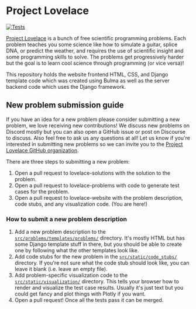 # Project Lovelace

[![Tests](https://github.com/project-lovelace/lovelace-website/actions/workflows/ci.yml/badge.svg)](https://github.com/project-lovelace/lovelace-website/actions/workflows/ci.yml)

[Project Lovelace](http://projectlovelace.net) is a bunch of free scientific programming problems. Each problem teaches you some science like how to simulate a guitar, splice DNA, or predict the weather, and requires the use of scientific insight and some programming skills to solve. The problems get progressively harder but the goal is to learn cool science through programming (or vice versa)!

This repository holds the website frontend HTML, CSS, and Django template code which was created using Bulma as well as the server backend code which uses the Django framework.

## New problem submission guide

If you have an idea for a new problem please consider submitting a new problem, we love receiving new contributions!
We discuss new problems on Discord mostly but you can also open a GitHub issue or post on Discourse to discuss. Also feel free to ask us any questions at all!
Let us know if you're interested in submitting new problems so we can invite you to the [Project Lovelace GitHub organization](https://github.com/project-lovelace).

There are three steps to submitting a new problem:

1. Open a pull request to lovelace-solutions with the solution to the problem.
2. Open a pull request to lovelace-problems with code to generate test cases for the problem.
3. Open a pull request to lovelace-website with the problem description, code stubs, and any visualization code. (You are here!)

### How to submit a new problem description

1. Add a new problem description to the [`src/problems/templates/problems/`](https://github.com/project-lovelace/lovelace-website/tree/main/src/problems/templates/problems) directory. It's mostly HTML but has some Django template stuff in there, but you should be able to create one by following what the other templates look like.
2. Add code stubs for the new problem in the [`src/static/code_stubs/`](https://github.com/project-lovelace/lovelace-website/tree/main/src/static/code_stubs) directory. If you're not sure what the code stub should look like, you can leave it blank (i.e. leave an empty file).
3. Add problem-specific visualization code to the [`src/static/visualization/`](https://github.com/project-lovelace/lovelace-website/tree/main/src/static/visualization) directory. This tells your browser how to render and visualize the test case results. Usually it's just text but you could get fancy and plot things with Plotly if you want.
4. Open a pull request! Once all the tests pass it can be merged.
